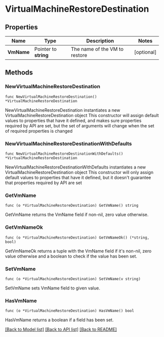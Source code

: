 # VirtualMachineRestoreDestination

## Properties

Name | Type | Description | Notes
------------ | ------------- | ------------- | -------------
**VmName** | Pointer to **string** | The name of the VM to restore | [optional] 

## Methods

### NewVirtualMachineRestoreDestination

`func NewVirtualMachineRestoreDestination() *VirtualMachineRestoreDestination`

NewVirtualMachineRestoreDestination instantiates a new VirtualMachineRestoreDestination object
This constructor will assign default values to properties that have it defined,
and makes sure properties required by API are set, but the set of arguments
will change when the set of required properties is changed

### NewVirtualMachineRestoreDestinationWithDefaults

`func NewVirtualMachineRestoreDestinationWithDefaults() *VirtualMachineRestoreDestination`

NewVirtualMachineRestoreDestinationWithDefaults instantiates a new VirtualMachineRestoreDestination object
This constructor will only assign default values to properties that have it defined,
but it doesn't guarantee that properties required by API are set

### GetVmName

`func (o *VirtualMachineRestoreDestination) GetVmName() string`

GetVmName returns the VmName field if non-nil, zero value otherwise.

### GetVmNameOk

`func (o *VirtualMachineRestoreDestination) GetVmNameOk() (*string, bool)`

GetVmNameOk returns a tuple with the VmName field if it's non-nil, zero value otherwise
and a boolean to check if the value has been set.

### SetVmName

`func (o *VirtualMachineRestoreDestination) SetVmName(v string)`

SetVmName sets VmName field to given value.

### HasVmName

`func (o *VirtualMachineRestoreDestination) HasVmName() bool`

HasVmName returns a boolean if a field has been set.


[[Back to Model list]](../README.md#documentation-for-models) [[Back to API list]](../README.md#documentation-for-api-endpoints) [[Back to README]](../README.md)


